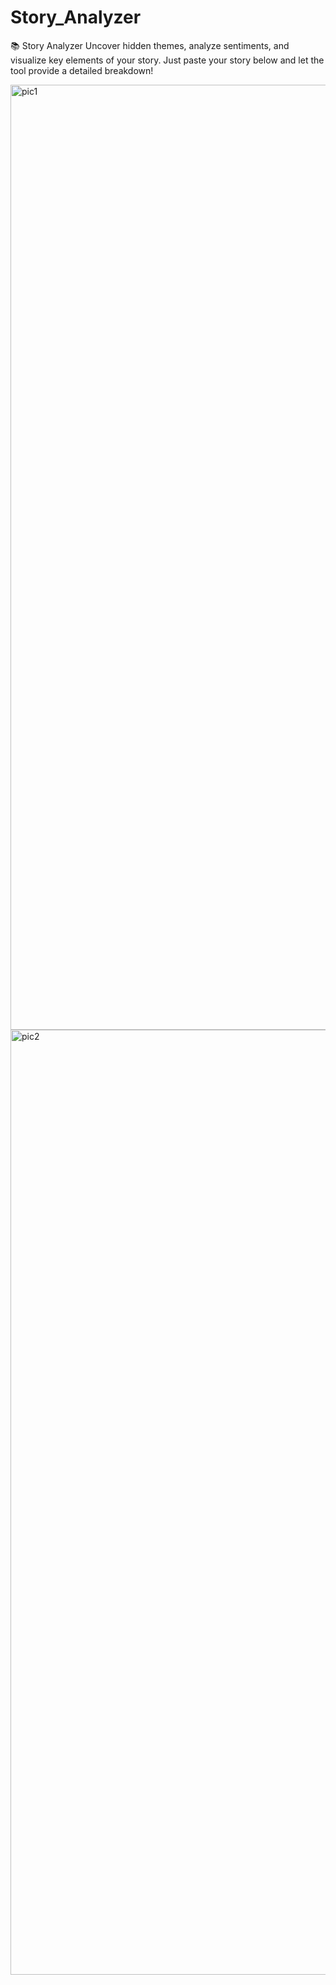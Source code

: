# Story_Analyzer
📚 Story Analyzer Uncover hidden themes, analyze sentiments, and visualize key elements of your story. Just paste your story below and let the tool provide a detailed breakdown!


<img width="1512" alt="pic1" src="https://github.com/user-attachments/assets/0f55577a-c04a-4534-bdeb-93735c90d59c">
<img width="1512" alt="pic2" src="https://github.com/user-attachments/assets/96085fdf-3145-4f2c-8894-9a648cea4730">
